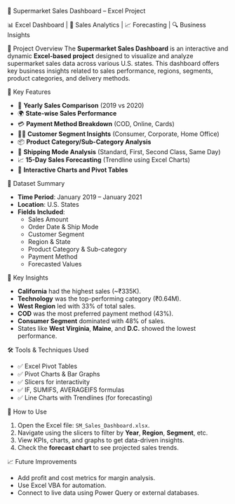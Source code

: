  🛒 Supermarket Sales Dashboard – Excel Project

📊 Excel Dashboard | 🧾 Sales Analytics | 📈 Forecasting | 🔍 Business Insights

📌 Project Overview
The **Supermarket Sales Dashboard** is an interactive and dynamic **Excel-based project** designed to visualize and analyze supermarket sales data across various U.S. states. This dashboard offers key business insights related to sales performance, regions, segments, product categories, and delivery methods.

🧾 Key Features
- 📅 **Yearly Sales Comparison** (2019 vs 2020)
- 🌍 **State-wise Sales Performance**
- 💳 **Payment Method Breakdown** (COD, Online, Cards)
- 🧍‍♀️ **Customer Segment Insights** (Consumer, Corporate, Home Office)
- 📦 **Product Category/Sub-Category Analysis**
- 🚚 **Shipping Mode Analysis** (Standard, First, Second Class, Same Day)
- 📈 **15-Day Sales Forecasting** (Trendline using Excel Charts)
- 🎯 **Interactive Charts and Pivot Tables**

📂 Dataset Summary
- **Time Period**: January 2019 – January 2021  
- **Location**: U.S. States  
- **Fields Included**:
  - Sales Amount
  - Order Date & Ship Mode
  - Customer Segment
  - Region & State
  - Product Category & Sub-category
  - Payment Method
  - Forecasted Values

📍 Key Insights
- **California** had the highest sales (~₹335K).
- **Technology** was the top-performing category (₹0.64M).
- **West Region** led with 33% of total sales.
- **COD** was the most preferred payment method (43%).
- **Consumer Segment** dominated with 48% of sales.
- States like **West Virginia**, **Maine**, and **D.C.** showed the lowest performance.

🛠️ Tools & Techniques Used
- ✅ Excel Pivot Tables
- ✅ Pivot Charts & Bar Graphs
- ✅ Slicers for interactivity
- ✅ IF, SUMIFS, AVERAGEIFS formulas
- ✅ Line Charts with Trendlines (for forecasting)

🚀 How to Use
1. Open the Excel file: `SM_Sales_Dashboard.xlsx`.
2. Navigate using the slicers to filter by **Year**, **Region**, **Segment**, etc.
3. View KPIs, charts, and graphs to get data-driven insights.
4. Check the **forecast chart** to see projected sales trends.

📈 Future Improvements
- Add profit and cost metrics for margin analysis.
- Use Excel VBA for automation.
- Connect to live data using Power Query or external databases.
